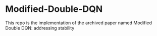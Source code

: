 # Modified-Double-DQN
This repo is the implementation of the archived paper named Modified Double DQN: addressing stability
